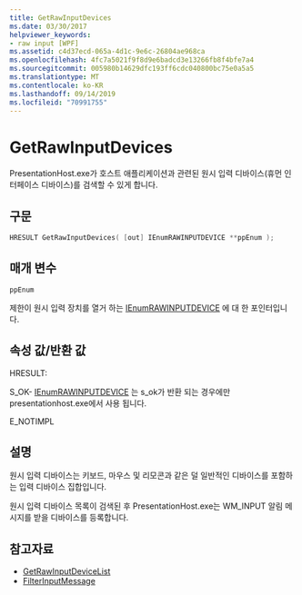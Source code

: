 ```yaml
---
title: GetRawInputDevices
ms.date: 03/30/2017
helpviewer_keywords:
- raw input [WPF]
ms.assetid: c4d37ecd-065a-4d1c-9e6c-26804ae968ca
ms.openlocfilehash: 4fc7a5021f9f8d9e6badcd3e13266fb8f4bfe7a4
ms.sourcegitcommit: 005980b14629dfc193ff6cdc040800bc75e0a5a5
ms.translationtype: MT
ms.contentlocale: ko-KR
ms.lasthandoff: 09/14/2019
ms.locfileid: "70991755"
---
```

# <a name="getrawinputdevices"></a>GetRawInputDevices
PresentationHost.exe가 호스트 애플리케이션과 관련된 원시 입력 디바이스(휴먼 인터페이스 디바이스)를 검색할 수 있게 합니다.  
  
## <a name="syntax"></a>구문  
  
```cpp  
HRESULT GetRawInputDevices( [out] IEnumRAWINPUTDEVICE **ppEnum );  
```  
  
## <a name="parameters"></a>매개 변수  
 `ppEnum`  
  
 제한이 원시 입력 장치를 열거 하는 [IEnumRAWINPUTDEVICE](ienumrawinputdevice.md) 에 대 한 포인터입니다.  
  
## <a name="property-valuereturn-value"></a>속성 값/반환 값  
 HRESULT:  
  
 S_OK- [IEnumRAWINPUTDEVICE](ienumrawinputdevice.md) 는 s_ok가 반환 되는 경우에만 presentationhost.exe에서 사용 됩니다.  
  
 E_NOTIMPL  
  
## <a name="remarks"></a>설명  
 원시 입력 디바이스는 키보드, 마우스 및 리모콘과 같은 덜 일반적인 디바이스를 포함하는 입력 디바이스 집합입니다.  
  
 원시 입력 디바이스 목록이 검색된 후 PresentationHost.exe는 WM_INPUT 알림 메시지를 받을 디바이스를 등록합니다.  
  
## <a name="see-also"></a>참고자료

- [GetRawInputDeviceList](/windows/desktop/api/winuser/nf-winuser-getrawinputdevicelist)
- [FilterInputMessage](filterinputmessage.md)
